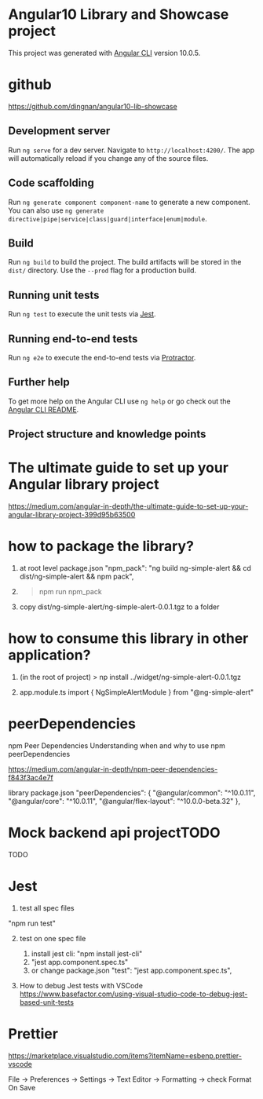 # Angular10 Library and Showcase project

This project was generated with [Angular CLI](https://github.com/angular/angular-cli) version 10.0.5.

# github

https://github.com/dingnan/angular10-lib-showcase

## Development server

Run `ng serve` for a dev server. Navigate to `http://localhost:4200/`. The app will automatically reload if you change any of the source files.

## Code scaffolding

Run `ng generate component component-name` to generate a new component. You can also use `ng generate directive|pipe|service|class|guard|interface|enum|module`.

## Build

Run `ng build` to build the project. The build artifacts will be stored in the `dist/` directory. Use the `--prod` flag for a production build.

## Running unit tests

Run `ng test` to execute the unit tests via [Jest](https://jestjs.io/).

## Running end-to-end tests

Run `ng e2e` to execute the end-to-end tests via [Protractor](http://www.protractortest.org/).

## Further help

To get more help on the Angular CLI use `ng help` or go check out the [Angular CLI README](https://github.com/angular/angular-cli/blob/master/README.md).

## Project structure and knowledge points

# The ultimate guide to set up your Angular library project

https://medium.com/angular-in-depth/the-ultimate-guide-to-set-up-your-angular-library-project-399d95b63500

# how to package the library?

1. at root level package.json
   "npm_pack": "ng build ng-simple-alert && cd dist/ng-simple-alert && npm pack",

2. > npm run npm_pack

3. copy dist/ng-simple-alert/ng-simple-alert-0.0.1.tgz to a folder

# how to consume this library in other application?

1. (in the root of project) > np install ../widget/ng-simple-alert-0.0.1.tgz

2. app.module.ts
   import { NgSimpleAlertModule } from "@ng-simple-alert"

# peerDependencies

npm Peer Dependencies
Understanding when and why to use npm peerDependencies

https://medium.com/angular-in-depth/npm-peer-dependencies-f843f3ac4e7f

library package.json
"peerDependencies": {
"@angular/common": "^10.0.11",
"@angular/core": "^10.0.11",
"@angular/flex-layout": "^10.0.0-beta.32"
},

# Mock backend api projectTODO

TODO

# Jest

1. test all spec files

"npm run test"

2. test on one spec file

   1. install jest cli: "npm install jest-cli"
   2. "jest app.component.spec.ts"
   3. or change package.json "test": "jest app.component.spec.ts",

3. How to debug Jest tests with VSCode
   https://www.basefactor.com/using-visual-studio-code-to-debug-jest-based-unit-tests

# Prettier

https://marketplace.visualstudio.com/items?itemName=esbenp.prettier-vscode

File -> Preferences -> Settings -> Text Editor -> Formatting -> check Format On Save
